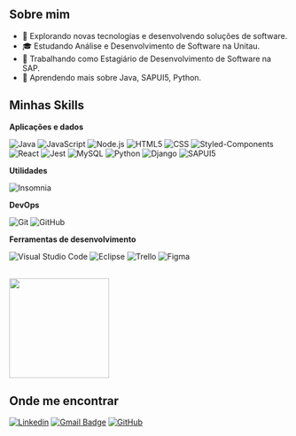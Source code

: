## Sobre mim

- 🤔 Explorando novas tecnologias e desenvolvendo soluções de software.
- 🎓 Estudando Análise e Desenvolvimento de Software na Unitau.
- 💼 Trabalhando como Estagiário de Desenvolvimento de Software na SAP.
- 🌱 Aprendendo mais sobre Java, SAPUI5, Python.

## Minhas Skills

**Aplicações e dados**

![Java](https://img.shields.io/badge/Java-ED8B00?style=for-the-badge&logo=java&logoColor=white)
![JavaScript](https://img.shields.io/badge/JavaScript-323330?style=for-the-badge&logo=javascript&logoColor=F7DF1E)
![Node.js](https://img.shields.io/badge/Node.js-43853D?style=for-the-badge&logo=node.js&logoColor=white)
![HTML5](https://img.shields.io/badge/HTML5-E34F26?style=for-the-badge&logo=html5&logoColor=white)
![CSS](https://img.shields.io/badge/CSS-1572B6?style=for-the-badge&logo=css3&logoColor=white)
![Styled-Components](https://img.shields.io/badge/styled--components-DB7093?style=for-the-badge&logo=styled-components&logoColor=white)
![React](https://img.shields.io/badge/React-20232A?style=for-the-badge&logo=react&logoColor=61DAFB)
![Jest](https://img.shields.io/badge/-Jest-333333?style=for-the-badge&logo=jest)
![MySQL](https://img.shields.io/badge/MySQL-00000F?style=for-the-badge&logo=mysql&logoColor=white)
![Python](https://img.shields.io/badge/Python-14354C?style=for-the-badge&logo=python&logoColor=white)
![Django](https://img.shields.io/badge/Django-092E20?style=for-the-badge&logo=django&logoColor=white)
![SAPUI5](https://img.shields.io/badge/SAPUI5-0FAAFF?style=for-the-badge&logo=sap&logoColor=white)


**Utilidades**

![Insomnia](https://img.shields.io/badge/-Insomnia-333333?style=flat&logo=insomnia)

**DevOps**

![Git](https://img.shields.io/badge/-Git-333333?style=flat&logo=git)
![GitHub](https://img.shields.io/badge/-GitHub-333333?style=flat&logo=github)

**Ferramentas de desenvolvimento**

![Visual Studio Code](https://img.shields.io/badge/-Visual%20Studio%20Code-333333?style=flat&logo=visual-studio-code&logoColor=007ACC)
![Eclipse](https://img.shields.io/badge/-Eclipse-333333?style=flat&logo=eclipse-ide&logoColor=2C2255)
![Trello](https://img.shields.io/badge/-Trello-333333?style=flat&logo=trello&logoColor=007ACC)
![Figma](https://img.shields.io/badge/-Figma-333333?style=flat&logo=figma&logoColor=007ACC)

<br/>

<a href="https://github.com/jefitlopes" title="Perfil do Jefit">
  <img height="180em" src="https://github-readme-stats.vercel.app/api?username=jefitlopes&theme=dracula&show_icons=true" />
</a>

## Onde me encontrar

[![Linkedin](https://img.shields.io/badge/-jefitlopes-blue?style=flat-square&logo=Linkedin&logoColor=white&link=LINK-DO-SEU-LINKEDIN)](https://www.linkedin.com/in/jefitlopes/)
[![Gmail Badge](https://img.shields.io/badge/-jefitlopes@jefitlopes.com-006bed?style=flat-square&logo=Gmail&logoColor=white&link=mailto:SEU-EMAIL)](mailto:jefitlopes@jefitlopes.com)
[![GitHub](https://img.shields.io/github/followers/jefitlopes?label=follow&style=social)](https://github.com/jefitlopes)
